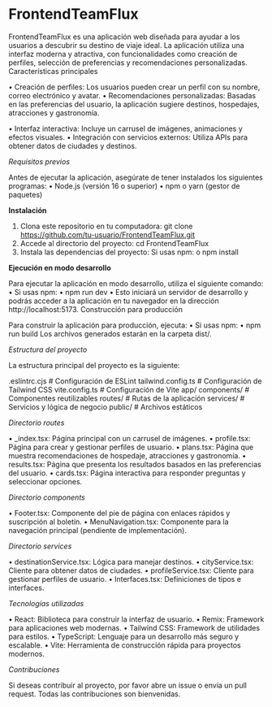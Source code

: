 # FrontendTeamFlux

FrontendTeamFlux es una aplicación web diseñada para ayudar a los usuarios a descubrir su destino de viaje ideal. La aplicación utiliza una interfaz moderna y atractiva, con funcionalidades como creación de perfiles, selección de preferencias y recomendaciones personalizadas.
Características principales

•	Creación de perfiles: Los usuarios pueden crear un perfil con su nombre, correo electrónico y avatar.
•	Recomendaciones personalizadas: Basadas en las preferencias del usuario, la aplicación sugiere destinos, hospedajes, atracciones y gastronomía.

•	Interfaz interactiva: Incluye un carrusel de imágenes, animaciones y efectos visuales.
•	Integración con servicios externos: Utiliza APIs para obtener datos de ciudades y destinos.

*Requisitos previos*

Antes de ejecutar la aplicación, asegúrate de tener instalados los siguientes programas:
•	Node.js (versión 16 o superior)
•	npm o yarn (gestor de paquetes)

**Instalación**

1.	Clona este repositorio en tu computadora:
	git clone https://github.com/tu-usuario/FrontendTeamFlux.git
2.	Accede al directorio del proyecto:
  cd FrontendTeamFlux
3.	Instala las dependencias del proyecto:
   	Si usas npm:
  o	npm install

**Ejecución en modo desarrollo**

Para ejecutar la aplicación en modo desarrollo, utiliza el siguiente comando:
•	Si usas npm:
•	npm run dev
•	Esto iniciará un servidor de desarrollo y podrás acceder a la aplicación en tu navegador en la dirección http://localhost:5173.
Construcción para producción

Para construir la aplicación para producción, ejecuta:
•	Si usas npm:
•	npm run build
Los archivos generados estarán en la carpeta dist/.

*Estructura del proyecto*

La estructura principal del proyecto es la siguiente:

.eslintrc.cjs          # Configuración de ESLint
tailwind.config.ts     # Configuración de Tailwind CSS
vite.config.ts         # Configuración de Vite
app/
  components/          # Componentes reutilizables
  routes/              # Rutas de la aplicación
  services/            # Servicios y lógica de negocio
public/                # Archivos estáticos

*Directorio routes*

•	_index.tsx: Página principal con un carrusel de imágenes.
•	profile.tsx: Página para crear y gestionar perfiles de usuario.
•	plans.tsx: Página que muestra recomendaciones de hospedaje, atracciones y gastronomía.
•	results.tsx: Página que presenta los resultados basados en las preferencias del usuario.
•	cards.tsx: Página interactiva para responder preguntas y seleccionar opciones.

*Directorio components*

•	Footer.tsx: Componente del pie de página con enlaces rápidos y suscripción al boletín.
•	MenuNavigation.tsx: Componente para la navegación principal (pendiente de implementación).

*Directorio services*

•	destinationService.tsx: Lógica para manejar destinos.
•	cityService.tsx: Cliente para obtener datos de ciudades.
•	profileService.tsx: Cliente para gestionar perfiles de usuario.
•	Interfaces.tsx: Definiciones de tipos e interfaces.

*Tecnologías utilizadas*

•	React: Biblioteca para construir la interfaz de usuario.
•	Remix: Framework para aplicaciones web modernas.
•	Tailwind CSS: Framework de utilidades para estilos.
•	TypeScript: Lenguaje para un desarrollo más seguro y escalable.
•	Vite: Herramienta de construcción rápida para proyectos modernos.

*Contribuciones*

Si deseas contribuir al proyecto, por favor abre un issue o envía un pull request. Todas las contribuciones son bienvenidas.


